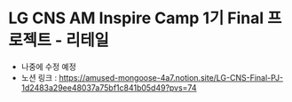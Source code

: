 # LG CNS AM Inspire Camp 1기 Final 프로젝트 - 리테일
- 나중에 수정 예정
- 노션 링크 : https://amused-mongoose-4a7.notion.site/LG-CNS-Final-PJ-1d2483a29ee48037a75bf1c841b05d49?pvs=74
